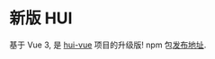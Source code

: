 # 新版 HUI

基于 Vue 3, 是 [hui-vue](https://github.com/henryhyn/hui-vue) 项目的升级版! npm 包[发布地址](https://www.npmjs.com/package/hui-vue).
